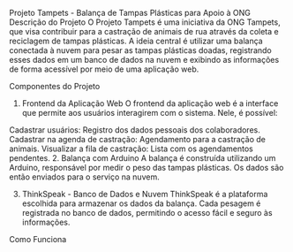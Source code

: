 Projeto Tampets - Balança de Tampas Plásticas para Apoio à ONG
Descrição do Projeto
O Projeto Tampets é uma iniciativa da ONG Tampets, que visa contribuir para a castração de animais de rua através da coleta e reciclagem de tampas plásticas. A ideia central é utilizar uma balança conectada à nuvem para pesar as tampas plásticas doadas, registrando esses dados em um banco de dados na nuvem e exibindo as informações de forma acessível por meio de uma aplicação web.

Componentes do Projeto
1. Frontend da Aplicação Web
O frontend da aplicação web é a interface que permite aos usuários interagirem com o sistema. Nele, é possível:

Cadastrar usuários: Registro dos dados pessoais dos colaboradores.
Cadastrar na agenda de castração: Agendamento para a castração de animais.
Visualizar a fila de castração: Lista com os agendamentos pendentes.
2. Balança com Arduino
A balança é construída utilizando um Arduino, responsável por medir o peso das tampas plásticas. Os dados são então enviados para o serviço na nuvem.

3. ThinkSpeak - Banco de Dados e Nuvem
ThinkSpeak é a plataforma escolhida para armazenar os dados da balança. Cada pesagem é registrada no banco de dados, permitindo o acesso fácil e seguro às informações.

Como Funciona
